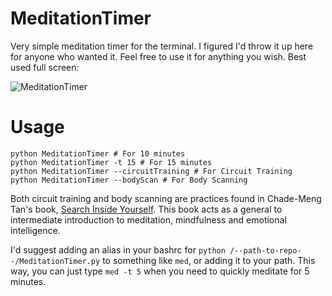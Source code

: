 MeditationTimer
===============

Very simple meditation timer for the terminal. I figured I'd throw it up here for anyone who wanted it. Feel free to use it for anything you wish. Best used full screen:

![MeditationTimer](http://www.adammenges.com/images/github/MeditationTimer.png)

Usage
=====

    python MeditationTimer # For 10 minutes
    python MeditationTimer -t 15 # For 15 minutes
    python MeditationTimer --circuitTraining # For Circuit Training
    python MeditationTimer --bodyScan # For Body Scanning

Both circuit training and body scanning are practices found in Chade-Meng Tan's book, [Search Inside Yourself](http://www.amazon.com/Search-Inside-Yourself-Unexpected-Achieving/dp/0062116924). This book acts as a general to intermediate introduction to meditation, mindfulness and emotional intelligence.
   
I'd suggest adding an alias in your bashrc for `python /--path-to-repo--/MeditationTimer.py` to something like `med`, or adding it to your path. This way, you can just type `med -t 5` when you need to quickly meditate for 5 minutes.
